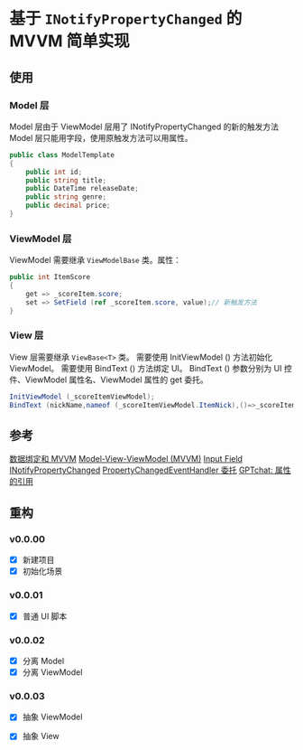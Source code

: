 # 基于 `INotifyPropertyChanged` 的 MVVM 简单实现
## 使用
### Model 层
Model 层由于 ViewModel 层用了 INotifyPropertyChanged 的新的触发方法 Model 层只能用字段，使用原触发方法可以用属性。
```csharp
public class ModelTemplate
{
    public int id;
    public string title;
    public DateTime releaseDate;
    public string genre;
    public decimal price;
}
```
### ViewModel 层
ViewModel 需要继承 `ViewModelBase` 类。属性：
```csharp
public int ItemScore
{
    get => _scoreItem.score;
    set => SetField (ref _scoreItem.score, value);// 新触发方法
}
```
### View 层
View 层需要继承 `ViewBase<T>` 类。
需要使用 InitViewModel () 方法初始化 ViewModel。
需要使用 BindText () 方法绑定 UI。
BindText () 参数分别为 UI 控件、ViewModel 属性名、ViewModel 属性的 get 委托。

```csharp
InitViewModel (_scoreItemViewModel);
BindText (nickName,nameof (_scoreItemViewModel.ItemNick),()=>_scoreItemViewModel.ItemNick);
```

## 参考
[数据绑定和 MVVM](https://learn.microsoft.com/zh-cn/dotnet/maui/xaml/fundamentals/mvvm?view=net-maui-8.0)
[Model-View-ViewModel (MVVM)](https://learn.microsoft.com/en-us/dotnet/architecture/maui/mvvm)
[Input Field](https://docs.unity3d.com/Packages/com.unity.ugui@3.0/manual/script-InputField.html#events)
[INotifyPropertyChanged](https://learn.microsoft.com/zh-cn/dotnet/api/system.componentmodel.inotifypropertychanged?view=netstandard-2.1#events)
[PropertyChangedEventHandler 委托](https://learn.microsoft.com/zh-cn/dotnet/api/system.componentmodel.propertychangedeventhandler?view=netstandard-2.1)
[GPTchat: 属性的引用]()


## 重构
### v0.0.00
- [x] 新建项目
- [x] 初始化场景

### v0.0.01
- [x] 普通 UI 脚本

### v0.0.02
- [x] 分离 Model
- [x] 分离 ViewModel
### v0.0.03
- [x] 抽象 ViewModel 
- [x] 抽象 View 

